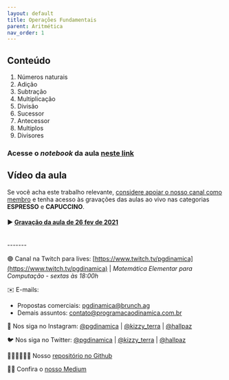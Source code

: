 ```yaml
---
layout: default
title: Operações Fundamentais
parent: Aritmética
nav_order: 1
---
```


## Conteúdo

1.  Números naturais
2.  Adição
3.  Subtração
4.  Multiplicação
5.  Divisão
6.  Sucessor
7.  Antecessor
8.  Multiplos
9.  Divisores


### Acesse o *notebook* da aula <a href="/notebooks/mec001_aritmetica_naturais.html" target="_black">neste link</a>


## Vídeo da aula

Se você acha este trabalho relevante, [considere apoiar o nosso canal como membro](https://youtube.com/join) e tenha acesso às gravações das aulas ao vivo nas categorias **ESPRESSO** e **CAPUCCINO**.


#### ▶️ [Gravação da aula de 26 fev de 2021](https://youtu.be/P4Jy2ZMyeT0)


<br/>
-------

🟣 Canal na Twitch para lives: [https://www.twitch.tv/pgdinamica](https://www.twitch.tv/pgdinamica) | *Matemática Elementar para Computação - sextas às 18:00h*


✉️ E-mails:
* Propostas comerciais: [pgdinamica@brunch.ag](mailto:pgdinamica@brunch.ag)
* Demais assuntos: [contato@programacaodinamica.com.br](mailto:pgdinamica@brunch.ag)

📸 Nos siga no Instagram: [@pgdinamica](https://instagram.com/pgdinamica) | [@kizzy_terra](https://instagram.com/kizzy_terra) | [@hallpaz](https://instagram.com/hallpaz)

🐦 Nos siga no Twitter: [@pgdinamica](https://twitter.com/pgdinamica) | [@kizzy_terra](https://twitter.com/kizzy_terra) | [@hallpaz](https://twitter.com/hallpaz)

👩🏾‍💻👨🏾‍💻 Nosso [repositório no Github](https://github.com/programacaodinamica)

✍🏾 Confira o [nosso Medium](https://medium.com/programacaodinamica)
